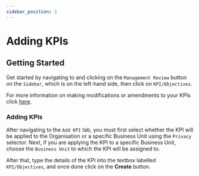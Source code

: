 ```yaml
---
sidebar_position: 2
---
```


# Adding KPIs

## Getting Started

Get started by navigating to and clicking on the `Management Review` button on the `Sidebar`, which is on the left-hand side, then click on `KPI/Objectives`.

For more information on making modifications or amendments to your KPIs click [here][KPI Action].

### Adding KPIs

After navigating to the `Add KPI` tab, you must first select whether the KPI will be applied to the Organisation or a specific Business Unit using the `Privacy` selector. Next, if you are applying the KPI to a specific Business Unit, choose the `Business Unit` to which the KPI will be assigned to. 

After that, type the details of the KPI into the textbox labelled `KPI/Objectives`, and once done click on the **Create** button.

[KPI Action]: ../actions#kpis